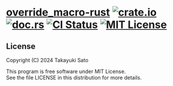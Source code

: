 # [override_macro-rust][repo-url] [![crate.io][crateio-img]][crateio-url] [![doc.rs][docrs-img]][docrs-url] [![CI Status][ci-img]][ci-url] [![MIT License][mit-img]][mit-url]

## License

Copyright (C) 2024 Takayuki Sato

This program is free software under MIT License.<br>
See the file LICENSE in this distribution for more details.


[repo-url]: https://github.com/sttk/override_macro-rust
[crateio-img]: https://img.shields.io/badge/crate.io-ver.0.1.0-fc8d62?logo=rust
[crateio-url]: https://crates.io/crates/override_macro
[docrs-img]: https://img.shields.io/badge/doc.rs-override_macro-66c2a5?logo=docs.rs
[docrs-url]: https://docs.rs/override_macro
[ci-img]: https://github.com/sttk/override_macro-rust/actions/workflows/rust.yml/badge.svg?branch=main
[ci-url]: https://github.com/sttk/override_macro-rust/actions?query=branch%3Amain
[mit-img]: https://img.shields.io/badge/license-MIT-green.svg
[mit-url]: https://opensource.org/licenses/MIT
